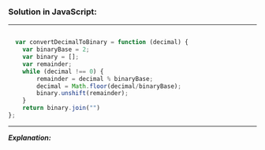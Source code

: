 ### Solution in JavaScript:
****

``` javascript

  var convertDecimalToBinary = function (decimal) {
    var binaryBase = 2;
    var binary = [];
    var remainder;
    while (decimal !== 0) {
        remainder = decimal % binaryBase;
        decimal = Math.floor(decimal/binaryBase);
        binary.unshift(remainder);
    }
    return binary.join("")
};

```

***
**_Explanation:_**
